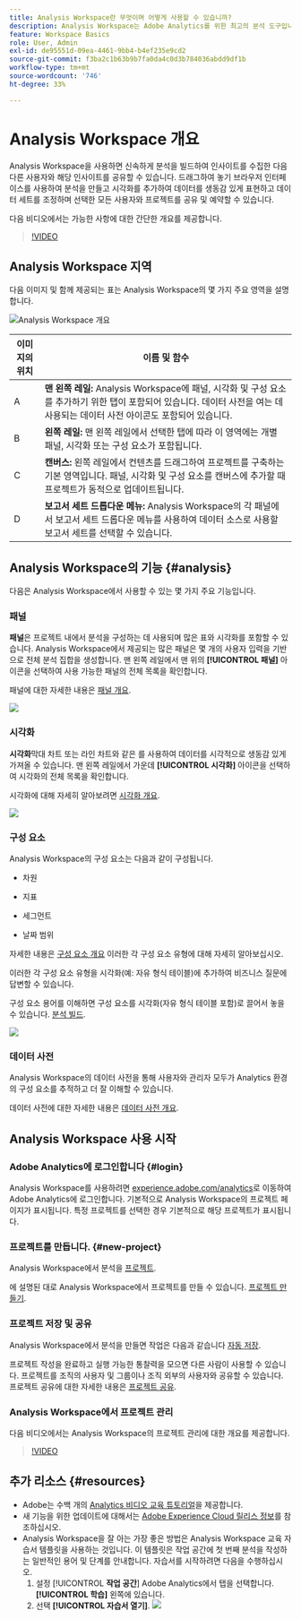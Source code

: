 ```yaml
---
title: Analysis Workspace란 무엇이며 어떻게 사용할 수 있습니까?
description: Analysis Workspace는 Adobe Analytics를 위한 최고의 분석 도구입니다. 여러 다른 기능들이 있지만 특히, 패널, 테이블, 시각화 및 기타 구성 요소를 사용하여 데이터에 생명을 불어넣고, 데이터 세트를 큐레이팅하고, 프로젝트를 공유 및 예약할 수 있습니다.
feature: Workspace Basics
role: User, Admin
exl-id: de95551d-09ea-4461-9bb4-b4ef235e9cd2
source-git-commit: f3ba2c1b63b9b7fa0da4c0d3b784036abdd9df1b
workflow-type: tm+mt
source-wordcount: '746'
ht-degree: 33%

---
```


# Analysis Workspace 개요

Analysis Workspace을 사용하면 신속하게 분석을 빌드하여 인사이트를 수집한 다음 다른 사용자와 해당 인사이트를 공유할 수 있습니다. 드래그하여 놓기 브라우저 인터페이스를 사용하여 분석을 만들고 시각화를 추가하여 데이터를 생동감 있게 표현하고 데이터 세트를 조정하며 선택한 모든 사용자와 프로젝트를 공유 및 예약할 수 있습니다.

다음 비디오에서는 가능한 사항에 대한 간단한 개요를 제공합니다.

>[!VIDEO](https://video.tv.adobe.com/v/26266/?quality=12)

## Analysis Workspace 지역

다음 이미지 및 함께 제공되는 표는 Analysis Workspace의 몇 가지 주요 영역을 설명합니다.

![Analysis Workspace 개요](assets/analysis-workspace-overvew.png)

| 이미지의 위치 | 이름 및 함수 |
|---------|----------|
| A | **맨 왼쪽 레일:** Analysis Workspace에 패널, 시각화 및 구성 요소를 추가하기 위한 탭이 포함되어 있습니다. 데이터 사전을 여는 데 사용되는 데이터 사전 아이콘도 포함되어 있습니다. |
| B | **왼쪽 레일:** 맨 왼쪽 레일에서 선택한 탭에 따라 이 영역에는 개별 패널, 시각화 또는 구성 요소가 포함됩니다. |
| C | **캔버스:** 왼쪽 레일에서 컨텐츠를 드래그하여 프로젝트를 구축하는 기본 영역입니다. 패널, 시각화 및 구성 요소를 캔버스에 추가할 때 프로젝트가 동적으로 업데이트됩니다. |
| D | **보고서 세트 드롭다운 메뉴:** Analysis Workspace의 각 패널에서 보고서 세트 드롭다운 메뉴를 사용하여 데이터 소스로 사용할 보고서 세트를 선택할 수 있습니다. |

## Analysis Workspace의 기능 {#analysis}

다음은 Analysis Workspace에서 사용할 수 있는 몇 가지 주요 기능입니다.

### 패널

**패널**&#x200B;은 프로젝트 내에서 분석을 구성하는 데 사용되며 많은 표와 시각화를 포함할 수 있습니다. Analysis Workspace에서 제공되는 많은 패널은 몇 개의 사용자 입력을 기반으로 전체 분석 집합을 생성합니다. 맨 왼쪽 레일에서 맨 위의 **[!UICONTROL 패널]** 아이콘을 선택하여 사용 가능한 패널의 전체 목록을 확인합니다.

패널에 대한 자세한 내용은 [패널 개요](https://experienceleague.adobe.com/docs/analytics/analyze/analysis-workspace/panels/panels.html?lang=ko).

![](assets/build-panels.png)

### 시각화

**시각화**&#x200B;막대 차트 또는 라인 차트와 같은 를 사용하여 데이터를 시각적으로 생동감 있게 가져올 수 있습니다. 맨 왼쪽 레일에서 가운데 **[!UICONTROL 시각화]** 아이콘을 선택하여 시각화의 전체 목록을 확인합니다.

시각화에 대해 자세히 알아보려면 [시각화 개요](https://experienceleague.adobe.com/docs/analytics/analyze/analysis-workspace/visualizations/freeform-analysis-visualizations.html?lang=ko).

![](assets/build-visualizations.png)

### 구성 요소

Analysis Workspace의 구성 요소는 다음과 같이 구성됩니다.

* 차원

* 지표

* 세그먼트

* 날짜 범위

자세한 내용은 [구성 요소 개요](/help/analyze/analysis-workspace/components/analysis-workspace-components.md) 이러한 각 구성 요소 유형에 대해 자세히 알아보십시오.

이러한 각 구성 요소 유형을 시각화(예: 자유 형식 테이블)에 추가하여 비즈니스 질문에 답변할 수 있습니다.

구성 요소 용어를 이해하면 구성 요소를 시각화(자유 형식 테이블 포함)로 끌어서 놓을 수 있습니다. [분석 빌드](https://experienceleague.adobe.com/docs/analytics/analyze/analysis-workspace/build-workspace-project/t-freeform-project.html?lang=ko-KR).

![](assets/build-components.png)

### 데이터 사전

Analysis Workspace의 데이터 사전을 통해 사용자와 관리자 모두가 Analytics 환경의 구성 요소를 추적하고 더 잘 이해할 수 있습니다.

데이터 사전에 대한 자세한 내용은 [데이터 사전 개요](/help/analyze/analysis-workspace/components/data-dictionary/data-dictionary-overview.md).

## Analysis Workspace 사용 시작

### Adobe Analytics에 로그인합니다 {#login}

Analysis Workspace를 사용하려면 [experience.adobe.com/analytics](https://experience.adobe.com/analytics)로 이동하여 Adobe Analytics에 로그인합니다. 기본적으로 Analysis Workspace의 프로젝트 페이지가 표시됩니다. 특정 프로젝트를 선택한 경우 기본적으로 해당 프로젝트가 표시됩니다.

### 프로젝트를 만듭니다. {#new-project}

Analysis Workspace에서 분석을 [프로젝트](/help/analyze/analysis-workspace/build-workspace-project/freeform-overview.md).

에 설명된 대로 Analysis Workspace에서 프로젝트를 만들 수 있습니다. [프로젝트 만들기](/help/analyze/analysis-workspace/build-workspace-project/create-projects.md).

### 프로젝트 저장 및 공유

Analysis Workspace에서 분석을 만들면 작업은 다음과 같습니다 [자동 저장](/help/analyze/analysis-workspace/build-workspace-project/save-projects.md).

프로젝트 작성을 완료하고 실행 가능한 통찰력을 모으면 다른 사람이 사용할 수 있습니다. 프로젝트를 조직의 사용자 및 그룹이나 조직 외부의 사용자와 공유할 수 있습니다. 프로젝트 공유에 대한 자세한 내용은 [프로젝트 공유](/help/analyze/analysis-workspace/curate-share/share-projects.md).

### Analysis Workspace에서 프로젝트 관리

다음 비디오에서는 Analysis Workspace의 프로젝트 관리에 대한 개요를 제공합니다.

>[!VIDEO](https://video.tv.adobe.com/v/24035/?quality=12)

## 추가 리소스 {#resources}

* Adobe는 수백 개의 [Analytics 비디오 교육 튜토리얼](https://experienceleague.adobe.com/docs/analytics-learn/tutorials/overview.html?lang=ko-KR)을 제공합니다.
* 새 기능을 위한 업데이트에 대해서는 [Adobe Experience Cloud 릴리스 정보](https://experienceleague.adobe.com/docs/release-notes/experience-cloud/current.html#analytics)를 참조하십시오.
* Analysis Workspace을 잘 아는 가장 좋은 방법은 Analysis Workspace 교육 자습서 템플릿을 사용하는 것입니다. 이 템플릿은 작업 공간에 첫 번째 분석을 작성하는 일반적인 용어 및 단계를 안내합니다. 자습서를 시작하려면 다음을 수행하십시오.
   1. 설정 [!UICONTROL **작업 공간**] Adobe Analytics에서 탭을 선택합니다. **[!UICONTROL 학습]** 왼쪽에 있습니다.
   1. 선택 **[!UICONTROL 자습서 열기]**.
      ![](assets/training-tutorial.png)

